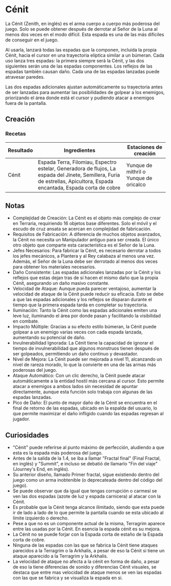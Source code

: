 # Cénit

La Cénit (Zenith, en inglés) es el arma cuerpo a cuerpo más poderosa del juego. Solo se puede obtener después de derrotar al Señor de la Luna al menos dos veces en el modo difícil. Esta espada es una de las más difíciles de conseguir en el juego.

Al usarla, lanzará todas las espadas que la componen, incluida la propia Cénit, hacia el cursor en una trayectoria elíptica similar a un búmeran. Cada uso lanza tres espadas: la primera siempre será la Cénit, y las dos siguientes serán una de las espadas componentes. Los reflejos de las espadas también causan daño. Cada una de las espadas lanzadas puede atravesar paredes.

Las dos espadas adicionales ajustan automáticamente su trayectoria antes de ser lanzadas para aumentar las posibilidades de golpear a los enemigos, priorizando el área donde está el cursor y pudiendo atacar a enemigos fuera de la pantalla.

## Creación

### Recetas

| Resultado | Ingredientes | Estaciones de creación |
|-----------|--------------|------------------------|
|Cénit|Espada Terra, Filomiau, Espectro estelar, Generadora de flujos, La espada del Jinete, Semillera, Furia de estrellas, Apicultora, Espada encantada, Espada corta de cobre|Yunque de mithril o Yunque de oricalco|

## Notas

- Complejidad de Creación: La Cénit es el objeto más complejo de crear en Terraria, requiriendo 16 objetos base diferentes. Solo el móvil y el escudo de cruz ansata se acercan en complejidad de fabricación.
- Requisitos de Fabricación: A diferencia de muchos objetos avanzados, la Cénit no necesita un Manipulador antiguo para ser creada. El único otro objeto que comparte esta característica es el Señor de la Luna.
- Jefes Necesarios: Para fabricar la Cénit, es necesario derrotar a todos los jefes mecánicos, a Plantera y al Rey calabaza al menos una vez. Además, el Señor de la Luna debe ser derrotado al menos dos veces para obtener los materiales necesarios.
- Daño Consistente: Las espadas adicionales lanzadas por la Cénit y los reflejos que estas dejan tras de sí hacen el mismo daño que la propia Cénit, asegurando un daño masivo constante.
- Velocidad de Ataque: Aunque pueda parecer ventajoso, aumentar la velocidad de ataque de la Cénit puede reducir su eficacia. Esto se debe a que las espadas adicionales y los reflejos se disparan durante el tiempo que la primera espada tarda en completar su trayectoria.
- Iluminación: Tanto la Cénit como las espadas adicionales emiten una leve luz, iluminando el área por donde pasan y facilitando la visibilidad en combate.
- Impacto Múltiple: Gracias a su efecto estilo búmeran, la Cénit puede golpear a un enemigo varias veces con cada espada lanzada, aumentando su potencial de daño.
- Invulnerabilidad Ignorada: La Cénit tiene la capacidad de ignorar el tiempo de invulnerabilidad que algunos monstruos tienen después de ser golpeados, permitiendo un daño continuo y devastador.
- Nivel de Mejora: La Cénit puede ser mejorada a nivel 11, alcanzando un nivel de rareza morado, lo que la convierte en una de las armas más poderosas del juego.
- Ataque Automático: Con un clic derecho, la Cénit puede atacar automáticamente a la entidad hostil más cercana al cursor. Esto permite atacar a enemigos a ambos lados sin necesidad de apuntar directamente, aunque esta función solo trabaja con algunas de las espadas lanzadas.
- Pico de Daño: El punto de mayor daño de la Cénit se encuentra en el final de retorno de las espadas, ubicado en la espalda del usuario, lo que permite maximizar el daño infligido cuando las espadas regresan al jugador.

## Curiosidades

- "Cénit" puede referirse al punto máximo de perfección, aludiendo a que esta es la espada más poderosa del juego.
- Antes de la salida de la 1.4, se iba a llamar "Fractal final" (Final Fractal, en inglés) y "Summit", e incluso se debatió de llamarlo "Fin del viaje" (Journey's End, en inglés).
- Su anterior diseño, llamado Primer fractal, sigue existiendo dentro del juego como un arma inobtenible (o deprecateada dentro del código del juego).
- Se puede observar que da igual que tengas corrupción o carmesí se ven las dos espadas (azote de luz y espada carnicera) al atacar con la Cénit.
- Es probable que la Cénit tenga alcance ilimitado, siendo que esta puede ir de lado a lado de lo que permite la pantalla cuando se esta ubicado al límite izquierdo o derecho.
- Pese a que no es un componente actual de la misma, Terragrim aparece entre las usadas por la Cénit. En esencia la espada cénit es su mejora.
- La Cénit no se puede forjar con la Espada corta de estaño de la Espada corta de cobre.
- Ninguna de las espadas con las que se fabrica la Cénit tiene ataques parecidos a la Terragrim o la Arkhalis, a pesar de eso la Cénit si tiene un ataque aparecido a la Terragrim y la Arkhalis.
- La velocidad de ataque no afecta a la cénit en forma de daño, a pesar de eso la tiene diferencias de sonido y diferencias Cénit visuales, se destaca que entre mas velocidad de ataque menos se ven las espadas con las que se fabrica y se visualiza la espada en si.

